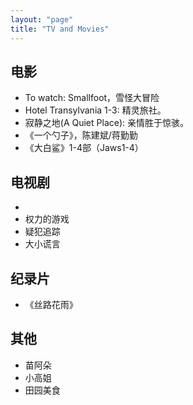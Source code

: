 ```yaml
---
layout: "page"
title: "TV and Movies"
---
```

## 电影
- To watch: Smallfoot，雪怪大冒险
- Hotel Transylvania 1-3: 精灵旅社。
- 寂静之地(A Quiet Place): 亲情胜于惊骇。
- 《一个勺子》，陈建斌/蒋勤勤
- 《大白鲨》1-4部（Jaws1-4）

## 电视剧
- 
- 权力的游戏
- 疑犯追踪
- 大小谎言

## 纪录片
- 《丝路花雨》

## 其他
- 苗阿朵
- 小高姐
- 田园美食
